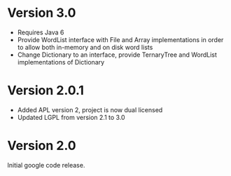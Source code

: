 

# Version 3.0 #
  * Requires Java 6
  * Provide WordList interface with File and Array implementations in order to allow both in-memory and on disk word lists
  * Change Dictionary to an interface, provide TernaryTree and WordList implementations of Dictionary

# Version 2.0.1 #
  * Added APL version 2, project is now dual licensed
  * Updated LGPL from version 2.1 to 3.0

# Version 2.0 #
Initial google code release.